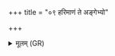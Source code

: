 +++
title = "०९ हरिमाणं ते अङ्गेभ्यो"

+++
<details><summary>मूलम् (GR)</summary>

हरिमाणं ते अङ्गेभ्यो  
यक्ष्मोधाम् अन्तरात्मनः ।  
यक्ष्मं ते सर्वम् अङ्गेभ्यो  
बहिर् निर्मन्त्रयामहे ॥
</details>
